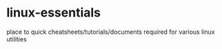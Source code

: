 # linux-essentials
place to quick cheatsheets/tutorials/documents required for various linux utilities
